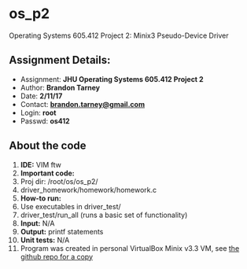 # os_p2
Operating Systems 605.412 Project 2: Minix3 Pseudo-Device Driver

## Assignment Details:
- Assignment: **JHU Operating Systems 605.412 Project 2**
- Author: **Brandon Tarney**
- Date: **2/11/17**
- Contact: **brandon.tarney@gmail.com**
- Login: **root**
- Passwd: **os412**

## About the code
1. **IDE:** VIM ftw
1. **Important code:** 
 1. Proj dir: /root/os/os_p2/
 1. driver_homework/homework/homework.c
1. **How-to run:**
 1. Use executables in driver_test/
 1. driver_test/run_all   (runs a basic set of functionality)
1. **Input:** N/A
1. **Output:** printf statements
1. **Unit tests:** N/A
1. Program was created in personal VirtualBox Minix v3.3 VM, see [the github repo for a copy](https://github.com/1amBulletproof/OS_P2)

